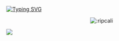[![Typing SVG](https://readme-typing-svg.herokuapp.com?font=Poppins&pause=1000&color=F7E0E0&center=true&width=435&lines=hi+there;Web+developer+who+won't+change+the+world;Currently+learning+Python+%26+TS.;x_x)](https://git.io/typing-svg)


<p align="center">

  
  
  </a>
</p>

<p align="center">


</p>



<p align="center"><img src="https://count.getloli.com/get/@:ripcali?theme=rule34" alt=":ripcali" /></p>


<a href="https://github.com/am9ri"><img src="https://github-readme-stats.vercel.app/api?username=am9ri&bg_color=30,000,000&title_color=fff&text_color=fff"></img></a>

